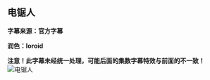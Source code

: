 ## 电锯人
**字幕来源：官方字幕**

**润色：Ioroid**

**注意！此字幕未经统一处理，可能后面的集数字幕特效与前面的不一致！**
![电锯人](https://images2.imgbox.com/cd/73/B8kWhUL1_o.jpg)
